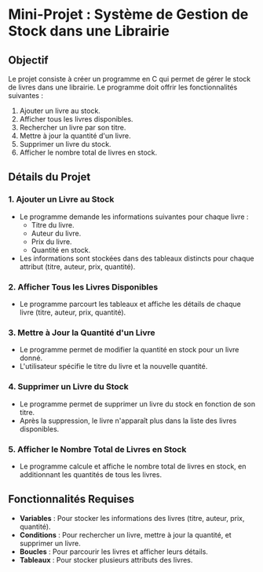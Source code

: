 # Mini-Projet : Système de Gestion de Stock dans une Librairie

## Objectif
Le projet consiste à créer un programme en C qui permet de gérer le stock de livres dans une librairie. Le programme doit offrir les fonctionnalités suivantes :
1. Ajouter un livre au stock.
2. Afficher tous les livres disponibles.
3. Rechercher un livre par son titre.
4. Mettre à jour la quantité d'un livre.
5. Supprimer un livre du stock.
6. Afficher le nombre total de livres en stock.

## Détails du Projet

### 1. Ajouter un Livre au Stock
- Le programme demande les informations suivantes pour chaque livre :
  - Titre du livre.
  - Auteur du livre.
  - Prix du livre.
  - Quantité en stock.
- Les informations sont stockées dans des tableaux distincts pour chaque attribut (titre, auteur, prix, quantité).

### 2. Afficher Tous les Livres Disponibles
- Le programme parcourt les tableaux et affiche les détails de chaque livre (titre, auteur, prix, quantité).

### 3. Mettre à Jour la Quantité d'un Livre
- Le programme permet de modifier la quantité en stock pour un livre donné.
- L'utilisateur spécifie le titre du livre et la nouvelle quantité.

### 4. Supprimer un Livre du Stock
- Le programme permet de supprimer un livre du stock en fonction de son titre.
- Après la suppression, le livre n'apparaît plus dans la liste des livres disponibles.

### 5. Afficher le Nombre Total de Livres en Stock
- Le programme calcule et affiche le nombre total de livres en stock, en additionnant les quantités de tous les livres.

## Fonctionnalités Requises
- **Variables** : Pour stocker les informations des livres (titre, auteur, prix, quantité).
- **Conditions** : Pour rechercher un livre, mettre à jour la quantité, et supprimer un livre.
- **Boucles** : Pour parcourir les livres et afficher leurs détails.
- **Tableaux** : Pour stocker plusieurs attributs des livres.
